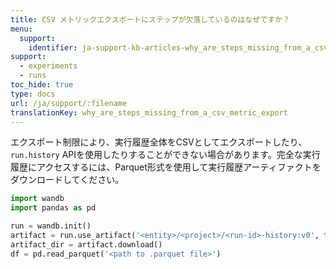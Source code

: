 ```yaml
---
title: CSV メトリックエクスポートにステップが欠落しているのはなぜですか？
menu:
  support:
    identifier: ja-support-kb-articles-why_are_steps_missing_from_a_csv_metric_export
support:
  - experiments
  - runs
toc_hide: true
type: docs
url: /ja/support/:filename
translationKey: why_are_steps_missing_from_a_csv_metric_export
---
```

エクスポート制限により、実行履歴全体をCSVとしてエクスポートしたり、`run.history` APIを使用したりすることができない場合があります。完全な実行履歴にアクセスするには、Parquet形式を使用して実行履歴アーティファクトをダウンロードしてください。

```python
import wandb
import pandas as pd

run = wandb.init()
artifact = run.use_artifact('<entity>/<project>/<run-id>-history:v0', type='wandb-history')
artifact_dir = artifact.download()
df = pd.read_parquet('<path to .parquet file>')
```
